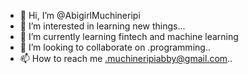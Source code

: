 - 👋 Hi, I’m @AbigirlMuchineripi
- 👀 I’m interested in learning new things...
- 🌱 I’m currently learning fintech and machine learning
- 💞️ I’m looking to collaborate on .programming..
- 📫 How to reach me .muchineripiabby@gmail.com..

<!---
AbigirlMuchineripi/AbigirlMuchineripi is a ✨ special ✨ repository because its `README.md` (this file) appears on your GitHub profile.
You can click the Preview link to take a look at your changes.
--->
